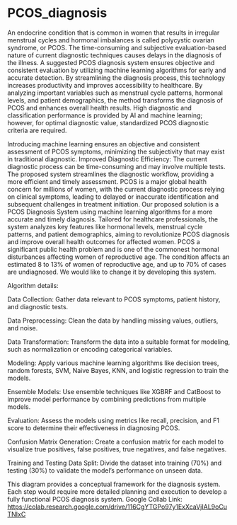 # PCOS_diagnosis
An endocrine condition that is common in women that results in irregular menstrual cycles and hormonal imbalances is called polycystic ovarian syndrome, or PCOS. The time-consuming and subjective evaluation-based nature of current diagnostic techniques causes delays in the diagnosis of the illness. A suggested PCOS diagnosis system ensures objective and consistent evaluation by utilizing machine learning algorithms for early and accurate detection. By streamlining the diagnosis process, this technology increases productivity and improves accessibility to healthcare. By analyzing important variables such as menstrual cycle patterns, hormonal levels, and patient demographics, the method transforms the diagnosis of PCOS and enhances overall health results. High diagnostic and classification performance is provided by AI and machine learning; however, for optimal diagnostic value, standardized PCOS diagnostic criteria are required. 

 

Introducing machine learning ensures an objective and consistent assessment of PCOS symptoms, minimizing the subjectivity that may exist in traditional diagnostic. Improved Diagnostic Efficiency: The current diagnostic process can be time-consuming and may involve multiple tests. The proposed system streamlines the diagnostic workflow, providing a more efficient and timely assessment. PCOS is a major global health concern for millions of women, with the current diagnostic process relying on clinical symptoms, leading to delayed or inaccurate identification and subsequent challenges in treatment initiation. Our proposed solution is a PCOS Diagnosis System using machine learning algorithms for a more accurate and timely diagnosis. Tailored for healthcare professionals, the system analyzes key features like hormonal levels, menstrual cycle patterns, and patient demographics, aiming to revolutionize PCOS diagnosis and improve overall health outcomes for affected women. PCOS a significant public health problem and is one of the commonest hormonal disturbances affecting women of reproductive age. The condition affects an estimated 8 to 13% of women of reproductive age, and up to 70% of cases are undiagnosed. We would like to change it by developing this system. 

 Algorithm details:

Data Collection: Gather data relevant to PCOS symptoms, patient history, and diagnostic tests. 

Data Preprocessing: Clean the data by handling missing values, outliers, and noise. 

Data Transformation: Transform the data into a suitable format for modeling, such as normalization or encoding categorical variables. 

Modeling: Apply various machine learning algorithms like decision trees, random forests, SVM, Naive Bayes, KNN, and logistic regression to train the models. 

Ensemble Models: Use ensemble techniques like XGBRF and CatBoost to improve model performance by combining predictions from multiple models. 

Evaluation: Assess the models using metrics like recall, precision, and F1 score to determine their effectiveness in diagnosing PCOS. 

Confusion Matrix Generation: Create a confusion matrix for each model to visualize true positives, false positives, true negatives, and false negatives. 

Training and Testing Data Split: Divide the dataset into training (70%) and testing (30%) to validate the model’s performance on unseen data. 

This diagram provides a conceptual framework for the diagnosis system. Each step would require more detailed planning and execution to develop a fully functional PCOS diagnosis system. 
Google Collab Link: https://colab.research.google.com/drive/116CgYTGPo97y1ExXcaVjIAL9oCuTNIxC
